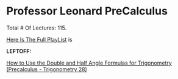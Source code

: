 # Professor Leonard PreCalculus

Total # Of Lectures: 115.

[Here Is The Full PlayList](https://www.youtube.com/playlist?list=PLDesaqWTN6ESsmwELdrzhcGiRhk5DjwLP)
is

**LEFTOFF:**

[How to Use the Double and Half Angle Formulas for Trigonometry (Precalculus - Trigonometry 28)](https://www.youtube.com/watch?v=Pf6p6lCs5I8)
